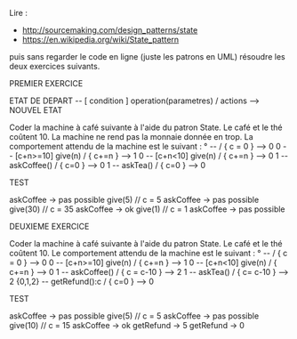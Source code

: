 Lire :
- http://sourcemaking.com/design_patterns/state
- https://en.wikipedia.org/wiki/State_pattern

puis sans regarder le code en ligne (juste les patrons en UML) résoudre les deux exercices suivants.

PREMIER EXERCICE

ETAT DE DEPART -- [ condition ] operation(parametres) / actions --> NOUVEL ETAT

Coder la machine à café suivante à l'aide du patron State.
Le café et le thé coûtent 10. La machine ne rend pas la monnaie donnée en trop.
La comportement attendu de la machine est le suivant :
° -- / { c = 0 } --> 0
0 -- [c+n>=10] give(n) / { c+=n } --> 1
0 -- [c+n<10]  give(n) / { c+=n } --> 0
1 -- askCoffee() / { c=0 } --> 0
1 -- askTea() / { c=0 } --> 0

TEST

askCoffee -> pas possible
give(5) // c = 5
askCoffee -> pas possible
give(30) // c = 35
askCoffee -> ok
give(1) // c = 1
askCoffee -> pas possible

DEUXIEME EXERCICE

Coder la machine à café suivante à l'aide du patron State.
Le café et le thé coûtent 10.
Le comportement attendu de la machine est le suivant :
° -- / { c = 0 } --> 0
0 -- [c+n>=10] give(n) / { c+=n } --> 1
0 -- [c+n<10]  give(n) / { c+=n } --> 0
1 -- askCoffee() / { c = c-10 } --> 2
1 -- askTea() / { c= c-10 } --> 2
{0,1,2} -- getRefund():c / { c=0 } --> 0

TEST

askCoffee -> pas possible
give(5) // c = 5
askCoffee -> pas possible
give(10) // c = 15
askCoffee -> ok
getRefund -> 5
getRefund -> 0